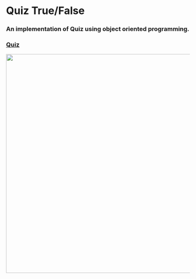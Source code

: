 # Quiz True/False

### An implementation of Quiz using object oriented programming.  
### [Quiz](https://repl.it/@abhijeetpandit/QuizProject?embed=1&output=1#main.py)

<img src= 'https://user-images.githubusercontent.com/65078610/104998640-9561d680-5a51-11eb-8ee4-c8a3cbe2f57d.gif' width="600">
